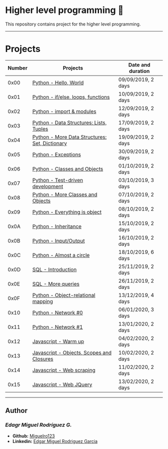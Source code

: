  # Higher level programming :minidisc:

  This repository contains project for the higher level programming.

---

  # Projects
  
  Number | Projects | Date and duration
  ----------- | ----------- | -----------
  0x00 | [Python - Hello, World](./0x00-python-hello_world) | 09/09/2019, 2 days
  0x01 | [Python - if/else, loops, functions](./0x01-python-if_else_loops_functions) | 10/09/2019, 2 days  
  0x02 | [Python - import & modules](./0x02-python-import_modules) | 12/09/2019, 2 days
  0x03 | [Python - Data Structures: Lists, Tuples](./0x03-python-data_structures) | 17/09/2019, 2 days
  0x04 | [Python - More Data Structures: Set, Dictionary](./0x04-python-more_data_structures) | 19/09/2019, 2 days
  0x05 | [Python - Exceptions](./0x05-python-exceptions) | 30/09/2019, 2 days
  0x06 | [Python - Classes and Objects](./0x06-python-classes) | 01/10/2019, 2 days
  0x07 | [Python - Test-driven development](./0x07-python-test_driven_development) | 03/10/2019, 3 days
  0x08 | [Python - More Classes and Objects](./0x08-python-more_classes) | 07/10/2019, 2 days
  0x09 | [Python - Everything is object](./0x09-python-everything_is_object) | 08/10/2019, 2 days
  0x0A | [Python - Inheritance](./0x0A-python-inheritance) | 15/10/2019, 2 days
  0x0B | [Python - Input/Output](./0x0B-python-input_output) | 16/10/2019, 2 days
  0x0C | [Python - Almost a circle](./0x0C-python-almost_a_circle) | 18/10/2019, 6 days
  0x0D | [SQL - Introduction](./0x0D-SQL_introduction) | 25/11/2019, 2 days
  0x0E | [SQL - More queries](./0x0E-SQL_more_queries) | 26/11/2019, 2 days
  0x0F | [Python - Object-relational mapping](./0x0F-python-object_relational_mapping) | 13/12/2019, 4 days
  0x10 | [Python - Network #0](./0x10-python-network_0) | 06/01/2020, 3 days
  0x11 | [Python - Network #1](./0x11-python-network_1) | 13/01/2020, 2 days
  0x12 | [Javascript - Warm up](./0x12-javascript-warm_up) | 04/02/2020, 2 days
  0x13 | [Javascript - Objects, Scopes and Closures](./0x13-javascript_objects_scopes_closures) | 10/02/2020, 2 days
  0x14 | [Javascript - Web scraping](./0x14-javascript-web_scraping) | 11/02/2020, 2 days
  0x15 | [Javascript - Web JQuery](./0x15-javascript-web_jquery) | 13/02/2020, 2 days

---

## Author
### _Edagr Miguel Rodríguez G._

- **Github:** [Miguelro123](https://github.com/Miguelro123) 
- **Linkedin:** [Edgar Miguel Rodriguez Garcia](https://www.linkedin.com/in/edgar-miguel-rodriguez-garcia-20a5281a2/)
